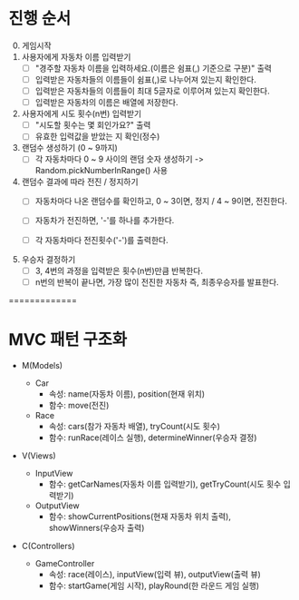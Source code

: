 # 진행 순서

0. 게임시작
1. 사용자에게 자동차 이름 입력받기
    - [ ] "경주할 자동차 이름을 입력하세요.(이름은 쉼표(,) 기준으로 구분)" 출력
    - [ ] 입력받은 자동차들의 이름들이 쉼표(,)로 나누어져 있는지 확인한다.
    - [ ] 입력받은 자동차들의 이름들이 최대 5글자로 이루어져 있는지 확인한다.
    - [ ] 입력받은 자동차의 이름은 배열에 저장한다.

2. 사용자에게 시도 횟수(n번) 입력받기
    - [ ] "시도할 횟수는 몇 회인가요?" 출력
    - [ ] 유효한 입력값을 받았는 지 확인(정수)

3. 랜덤수 생성하기 (0 ~ 9까지)
    - [ ] 각 자동차마다 0 ~ 9 사이의 랜덤 숫자 생성하기 -> Random.pickNumberInRange() 사용

4. 랜덤수 결과에 따라 전진 / 정지하기
    - [ ] 자동차마다 나온 랜덤수를 확인하고, 0 ~ 3이면, 정지 / 4 ~ 9이면, 전진한다.
    - [ ] 자동차가 전진하면, '-'를 하나를 추가한다.
    - [ ] 각 자동차마다 전진횟수('-')를 출력한다.


5. 우승자 결정하기
    - [ ] 3, 4번의 과정을 입력받은 횟수(n번)만큼 반복한다.
    - [ ] n번의 반복이 끝나면, 가장 많이 전진한 자동차 즉, 최종우승자를 발표한다. 

=============

# MVC 패턴 구조화

- M(Models)
    - Car
        - 속성: name(자동차 이름), position(현재 위치)
        - 함수: move(전진)
    - Race
        - 속성: cars(참가 자동차 배열), tryCount(시도 횟수)
        - 함수: runRace(레이스 실행), determineWinner(우승자 결정)

- V(Views)
    - InputView
        - 함수: getCarNames(자동차 이름 입력받기), getTryCount(시도 횟수 입력받기)
    - OutputView
        - 함수: showCurrentPositions(현재 자동차 위치 출력), showWinners(우승자 출력)

- C(Controllers)
    - GameController
        - 속성: race(레이스), inputView(입력 뷰), outputView(출력 뷰)
        - 함수: startGame(게임 시작), playRound(한 라운드 게임 실행)